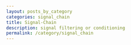 ```yaml
---
layout: posts_by_category
categories: signal_chain
title: Signal-Chain
description: signal filtering or conditioning
permalink: /category/signal_chain
---
```

